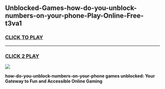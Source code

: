 
## Unblocked-Games-how-do-you-unblock-numbers-on-your-phone-Play-Online-Free-t3va1
<h3>
<a href="https://premium76.site?title=how-do-you-unblock-numbers-on-your-phone&ref=26A">CLICK TO PLAY</a></h3>
<hr>

<h3>
<a href="https://premium76.site?title=how-do-you-unblock-numbers-on-your-phone&ref=26A">CLICK 2 PLAY</a>
  
</h3>

<a href="https://premium76.site?title=how-do-you-unblock-numbers-on-your-phone&ref=26A"><img src="https://clearcache.store/games.png"></a>


**how-do-you-unblock-numbers-on-your-phone games unblocked: Your Gateway to Fun and Accessible Online Gaming**
